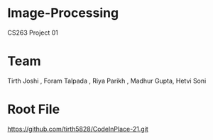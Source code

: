 # Image-Processing
CS263 Project 01

# Team 
Tirth Joshi ,
Foram Talpada ,
Riya Parikh ,
Madhur Gupta,
Hetvi Soni

# Root File
https://github.com/tirth5828/CodeInPlace-21.git

